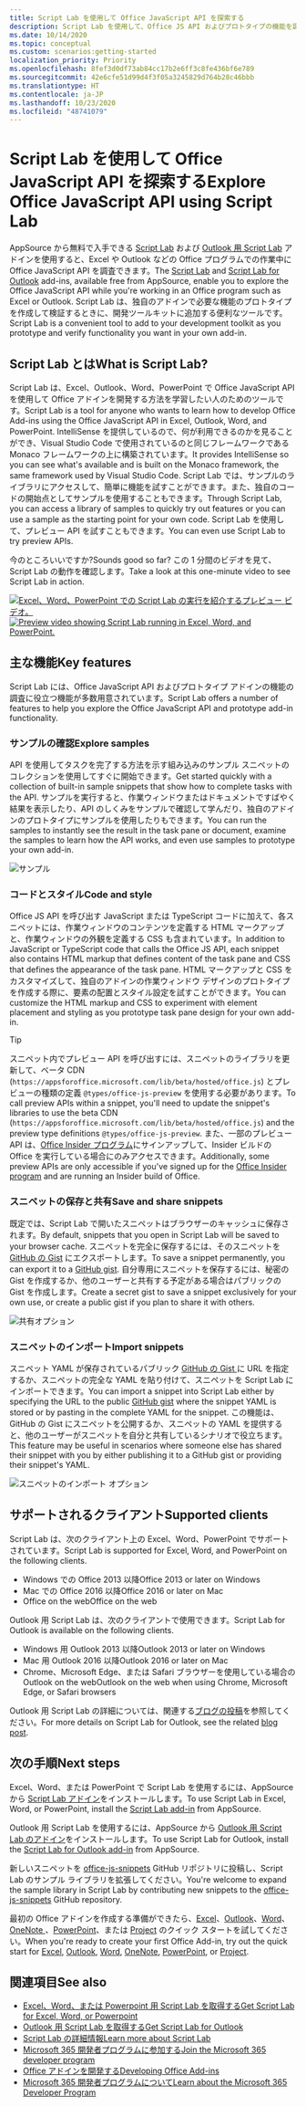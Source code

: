 ```yaml
---
title: Script Lab を使用して Office JavaScript API を探索する
description: Script Lab を使用して、Office JS API およびプロトタイプの機能を調べます。
ms.date: 10/14/2020
ms.topic: conceptual
ms.custom: scenarios:getting-started
localization_priority: Priority
ms.openlocfilehash: 8fef3d0df73ab84cc17b2e6ff3c8fe436bf6e789
ms.sourcegitcommit: 42e6cfe51d99d4f3f05a3245829d764b28c46bbb
ms.translationtype: HT
ms.contentlocale: ja-JP
ms.lasthandoff: 10/23/2020
ms.locfileid: "48741079"
---
```

# <a name="explore-office-javascript-api-using-script-lab"></a><span data-ttu-id="7494b-103">Script Lab を使用して Office JavaScript API を探索する</span><span class="sxs-lookup"><span data-stu-id="7494b-103">Explore Office JavaScript API using Script Lab</span></span>

<span data-ttu-id="7494b-104">AppSource から無料で入手できる [Script Lab](https://appsource.microsoft.com/product/office/WA104380862) および [Outlook 用 Script Lab](https://appsource.microsoft.com/product/office/wa200001603) アドインを使用すると、Excel や Outlook などの Office プログラムでの作業中に Office JavaScript API を調査できます。</span><span class="sxs-lookup"><span data-stu-id="7494b-104">The [Script Lab](https://appsource.microsoft.com/product/office/WA104380862) and [Script Lab for Outlook](https://appsource.microsoft.com/product/office/wa200001603) add-ins, available free from AppSource, enable you to explore the Office JavaScript API while you're working in an Office program such as Excel or Outlook.</span></span> <span data-ttu-id="7494b-105">Script Lab は、独自のアドインで必要な機能のプロトタイプを作成して検証するときに、開発ツールキットに追加する便利なツールです。</span><span class="sxs-lookup"><span data-stu-id="7494b-105">Script Lab is a convenient tool to add to your development toolkit as you prototype and verify functionality you want in your own add-in.</span></span>

## <a name="what-is-script-lab"></a><span data-ttu-id="7494b-106">Script Lab とは</span><span class="sxs-lookup"><span data-stu-id="7494b-106">What is Script Lab?</span></span>

<span data-ttu-id="7494b-107">Script Lab は、Excel、Outlook、Word、PowerPoint で Office JavaScript API を使用して Office アドインを開発する方法を学習したい人のためのツールです。</span><span class="sxs-lookup"><span data-stu-id="7494b-107">Script Lab is a tool for anyone who wants to learn how to develop Office Add-ins using the Office JavaScript API in Excel, Outlook, Word, and PowerPoint.</span></span> <span data-ttu-id="7494b-108">IntelliSense を提供しているので、何が利用できるのかを見ることができ、Visual Studio Code で使用されているのと同じフレームワークである Monaco フレームワークの上に構築されています。</span><span class="sxs-lookup"><span data-stu-id="7494b-108">It provides IntelliSense so you can see what's available and is built on the Monaco framework, the same framework used by Visual Studio Code.</span></span> <span data-ttu-id="7494b-109">Script Lab では、サンプルのライブラリにアクセスして、簡単に機能を試すことができます。また、独自のコードの開始点としてサンプルを使用することもできます。</span><span class="sxs-lookup"><span data-stu-id="7494b-109">Through Script Lab, you can access a library of samples to quickly try out features or you can use a sample as the starting point for your own code.</span></span> <span data-ttu-id="7494b-110">Script Lab を使用して、プレビュー API を試すこともできます。</span><span class="sxs-lookup"><span data-stu-id="7494b-110">You can even use Script Lab to try preview APIs.</span></span>

<span data-ttu-id="7494b-111">今のところいいですか?</span><span class="sxs-lookup"><span data-stu-id="7494b-111">Sounds good so far?</span></span> <span data-ttu-id="7494b-112">この 1 分間のビデオを見て、Script Lab の動作を確認します。</span><span class="sxs-lookup"><span data-stu-id="7494b-112">Take a look at this one-minute video to see Script Lab in action.</span></span>

<span data-ttu-id="7494b-113">[![Excel、Word、PowerPoint での Script Lab の実行を紹介するプレビュー ビデオ。](../images/screenshot-wide-youtube.png 'Script Lab のプレビュー ビデオ')](https://aka.ms/scriptlabvideo)</span><span class="sxs-lookup"><span data-stu-id="7494b-113">[![Preview video showing Script Lab running in Excel, Word, and PowerPoint.](../images/screenshot-wide-youtube.png 'Script Lab preview video')](https://aka.ms/scriptlabvideo)</span></span>

## <a name="key-features"></a><span data-ttu-id="7494b-114">主な機能</span><span class="sxs-lookup"><span data-stu-id="7494b-114">Key features</span></span>

<span data-ttu-id="7494b-115">Script Lab には、Office JavaScript API およびプロトタイプ アドインの機能の調査に役立つ機能が多数用意されています。</span><span class="sxs-lookup"><span data-stu-id="7494b-115">Script Lab offers a number of features to help you explore the Office JavaScript API and prototype add-in functionality.</span></span>

### <a name="explore-samples"></a><span data-ttu-id="7494b-116">サンプルの確認</span><span class="sxs-lookup"><span data-stu-id="7494b-116">Explore samples</span></span>

<span data-ttu-id="7494b-117">API を使用してタスクを完了する方法を示す組み込みのサンプル スニペットのコレクションを使用してすぐに開始できます。</span><span class="sxs-lookup"><span data-stu-id="7494b-117">Get started quickly with a collection of built-in sample snippets that show how to complete tasks with the API.</span></span> <span data-ttu-id="7494b-118">サンプルを実行すると、作業ウィンドウまたはドキュメントですばやく結果を表示したり、API のしくみをサンプルで確認して学んだり、独自のアドインのプロトタイプにサンプルを使用したりもできます。</span><span class="sxs-lookup"><span data-stu-id="7494b-118">You can run the samples to instantly see the result in the task pane or document, examine the samples to learn how the API works, and even use samples to prototype your own add-in.</span></span>

![サンプル](../images/script-lab-samples.jpg)

### <a name="code-and-style"></a><span data-ttu-id="7494b-120">コードとスタイル</span><span class="sxs-lookup"><span data-stu-id="7494b-120">Code and style</span></span>

<span data-ttu-id="7494b-121">Office JS API を呼び出す JavaScript または TypeScript コードに加えて、各スニペットには、作業ウィンドウのコンテンツを定義する HTML マークアップと、作業ウィンドウの外観を定義する CSS も含まれています。</span><span class="sxs-lookup"><span data-stu-id="7494b-121">In addition to JavaScript or TypeScript code that calls the Office JS API, each snippet also contains HTML markup that defines content of the task pane and CSS that defines the appearance of the task pane.</span></span> <span data-ttu-id="7494b-122">HTML マークアップと CSS をカスタマイズして、独自のアドインの作業ウィンドウ デザインのプロトタイプを作成する際に、要素の配置とスタイル設定を試すことができます。</span><span class="sxs-lookup"><span data-stu-id="7494b-122">You can customize the HTML markup and CSS to experiment with element placement and styling as you prototype task pane design for your own add-in.</span></span>

> [!TIP]
> <span data-ttu-id="7494b-123">スニペット内でプレビュー API を呼び出すには、スニペットのライブラリを更新して、ベータ CDN (`https://appsforoffice.microsoft.com/lib/beta/hosted/office.js`) とプレビューの種類の定義 `@types/office-js-preview` を使用する必要があります。</span><span class="sxs-lookup"><span data-stu-id="7494b-123">To call preview APIs within a snippet, you'll need to update the snippet's libraries to use the beta CDN (`https://appsforoffice.microsoft.com/lib/beta/hosted/office.js`) and the preview type definitions `@types/office-js-preview`.</span></span> <span data-ttu-id="7494b-124">また、一部のプレビュー API は、[Office Insider プログラム](https://insider.office.com)にサインアップして、Insider ビルドの Office を実行している場合にのみアクセスできます。</span><span class="sxs-lookup"><span data-stu-id="7494b-124">Additionally, some preview APIs are only accessible if you've signed up for the [Office Insider program](https://insider.office.com) and are running an Insider build of Office.</span></span>

### <a name="save-and-share-snippets"></a><span data-ttu-id="7494b-125">スニペットの保存と共有</span><span class="sxs-lookup"><span data-stu-id="7494b-125">Save and share snippets</span></span>

<span data-ttu-id="7494b-126">既定では、Script Lab で開いたスニペットはブラウザーのキャッシュに保存されます。</span><span class="sxs-lookup"><span data-stu-id="7494b-126">By default, snippets that you open in Script Lab will be saved to your browser cache.</span></span> <span data-ttu-id="7494b-127">スニペットを完全に保存するには、そのスニペットを [GitHub の Gist](https://gist.github.com) にエクスポートします。</span><span class="sxs-lookup"><span data-stu-id="7494b-127">To save a snippet permanently, you can export it to a [GitHub gist](https://gist.github.com).</span></span> <span data-ttu-id="7494b-128">自分専用にスニペットを保存するには、秘密の Gist を作成するか、他のユーザーと共有する予定がある場合はパブリックの Gist を作成します。</span><span class="sxs-lookup"><span data-stu-id="7494b-128">Create a secret gist to save a snippet exclusively for your own use, or create a public gist if you plan to share it with others.</span></span>

![共有オプション](../images/script-lab-share.jpg)

### <a name="import-snippets"></a><span data-ttu-id="7494b-130">スニペットのインポート</span><span class="sxs-lookup"><span data-stu-id="7494b-130">Import snippets</span></span>

<span data-ttu-id="7494b-131">スニペット YAML が保存されているパブリック [ GitHub の Gist ](https://gist.github.com) に URL を指定するか、スニペットの完全な YAML を貼り付けて、スニペットを Script Lab にインポートできます。</span><span class="sxs-lookup"><span data-stu-id="7494b-131">You can import a snippet into Script Lab either by specifying the URL to the public [GitHub gist](https://gist.github.com) where the snippet YAML is stored or by pasting in the complete YAML for the snippet.</span></span> <span data-ttu-id="7494b-132">この機能は、GitHub の Gist にスニペットを公開するか、スニペットの YAML を提供すると、他のユーザーがスニペットを自分と共有しているシナリオで役立ちます。</span><span class="sxs-lookup"><span data-stu-id="7494b-132">This feature may be useful in scenarios where someone else has shared their snippet with you by either publishing it to a GitHub gist or providing their snippet's YAML.</span></span>

![スニペットのインポート オプション](../images/script-lab-import-snippet.jpg)

## <a name="supported-clients"></a><span data-ttu-id="7494b-134">サポートされるクライアント</span><span class="sxs-lookup"><span data-stu-id="7494b-134">Supported clients</span></span>

<span data-ttu-id="7494b-135">Script Lab は、次のクライアント上の Excel、Word、PowerPoint でサポートされています。</span><span class="sxs-lookup"><span data-stu-id="7494b-135">Script Lab is supported for Excel, Word, and PowerPoint on the following clients.</span></span>

- <span data-ttu-id="7494b-136">Windows での Office 2013 以降</span><span class="sxs-lookup"><span data-stu-id="7494b-136">Office 2013 or later on Windows</span></span>
- <span data-ttu-id="7494b-137">Mac での Office 2016 以降</span><span class="sxs-lookup"><span data-stu-id="7494b-137">Office 2016 or later on Mac</span></span>
- <span data-ttu-id="7494b-138">Office on the web</span><span class="sxs-lookup"><span data-stu-id="7494b-138">Office on the web</span></span>

<span data-ttu-id="7494b-139">Outlook 用 Script Lab は、次のクライアントで使用できます。</span><span class="sxs-lookup"><span data-stu-id="7494b-139">Script Lab for Outlook is available on the following clients.</span></span>

- <span data-ttu-id="7494b-140">Windows 用 Outlook 2013 以降</span><span class="sxs-lookup"><span data-stu-id="7494b-140">Outlook 2013 or later on Windows</span></span>
- <span data-ttu-id="7494b-141">Mac 用 Outlook 2016 以降</span><span class="sxs-lookup"><span data-stu-id="7494b-141">Outlook 2016 or later on Mac</span></span>
- <span data-ttu-id="7494b-142">Chrome、Microsoft Edge、または Safari ブラウザーを使用している場合の Outlook on the web</span><span class="sxs-lookup"><span data-stu-id="7494b-142">Outlook on the web when using Chrome, Microsoft Edge, or Safari browsers</span></span>

<span data-ttu-id="7494b-143">Outlook 用 Script Lab の詳細については、関連する[ブログの投稿](https://developer.microsoft.com/outlook/blogs/script-lab-now-supports-outlook/)を参照してください。</span><span class="sxs-lookup"><span data-stu-id="7494b-143">For more details on Script Lab for Outlook, see the related [blog post](https://developer.microsoft.com/outlook/blogs/script-lab-now-supports-outlook/).</span></span>

## <a name="next-steps"></a><span data-ttu-id="7494b-144">次の手順</span><span class="sxs-lookup"><span data-stu-id="7494b-144">Next steps</span></span>

<span data-ttu-id="7494b-145">Excel、Word、または PowerPoint で Script Lab を使用するには、AppSource から [Script Lab アドイン](https://appsource.microsoft.com/product/office/WA104380862)をインストールします。</span><span class="sxs-lookup"><span data-stu-id="7494b-145">To use Script Lab in Excel, Word, or PowerPoint, install the [Script Lab add-in](https://appsource.microsoft.com/product/office/WA104380862) from AppSource.</span></span> 

<span data-ttu-id="7494b-146">Outlook 用 Script Lab を使用するには、AppSource から [Outlook 用 Script Lab のアドイン](https://appsource.microsoft.com/product/office/wa200001603)をインストールします。</span><span class="sxs-lookup"><span data-stu-id="7494b-146">To use Script Lab for Outlook, install the [Script Lab for Outlook add-in](https://appsource.microsoft.com/product/office/wa200001603) from AppSource.</span></span>

<span data-ttu-id="7494b-147">新しいスニペットを [office-js-snippets](https://github.com/OfficeDev/office-js-snippets#office-js-snippets) GitHub リポジトリに投稿し、Script Lab のサンプル ライブラリを拡張してください。</span><span class="sxs-lookup"><span data-stu-id="7494b-147">You're welcome to expand the sample library in Script Lab by contributing new snippets to the [office-js-snippets](https://github.com/OfficeDev/office-js-snippets#office-js-snippets) GitHub repository.</span></span>

<span data-ttu-id="7494b-148">最初の Office アドインを作成する準備ができたら、[Excel](../quickstarts/excel-quickstart-jquery.md)、[Outlook](../quickstarts/outlook-quickstart.md)、[Word](../quickstarts/word-quickstart.md)、[OneNote ](../quickstarts/onenote-quickstart.md)、[PowerPoint](../quickstarts/powerpoint-quickstart.md)、または [Project](../quickstarts/project-quickstart.md) のクイック スタートを試してください。</span><span class="sxs-lookup"><span data-stu-id="7494b-148">When you're ready to create your first Office Add-in, try out the quick start for [Excel](../quickstarts/excel-quickstart-jquery.md), [Outlook](../quickstarts/outlook-quickstart.md), [Word](../quickstarts/word-quickstart.md), [OneNote](../quickstarts/onenote-quickstart.md), [PowerPoint](../quickstarts/powerpoint-quickstart.md), or [Project](../quickstarts/project-quickstart.md).</span></span>

## <a name="see-also"></a><span data-ttu-id="7494b-149">関連項目</span><span class="sxs-lookup"><span data-stu-id="7494b-149">See also</span></span>

- [<span data-ttu-id="7494b-150">Excel、Word、または Powerpoint 用 Script Lab を取得する</span><span class="sxs-lookup"><span data-stu-id="7494b-150">Get Script Lab for Excel, Word, or Powerpoint</span></span>](https://appsource.microsoft.com/product/office/WA104380862)
- [<span data-ttu-id="7494b-151">Outlook 用 Script Lab を取得する</span><span class="sxs-lookup"><span data-stu-id="7494b-151">Get Script Lab for Outlook</span></span>](https://appsource.microsoft.com/product/office/wa200001603)
- [<span data-ttu-id="7494b-152">Script Lab の詳細情報</span><span class="sxs-lookup"><span data-stu-id="7494b-152">Learn more about Script Lab</span></span>](https://github.com/OfficeDev/script-lab#script-lab-a-microsoft-garage-project)
- [<span data-ttu-id="7494b-153">Microsoft 365 開発者プログラムに参加する</span><span class="sxs-lookup"><span data-stu-id="7494b-153">Join the Microsoft 365 developer program</span></span>](https://developer.microsoft.com/office/dev-program)
- [<span data-ttu-id="7494b-154">Office アドインを開発する</span><span class="sxs-lookup"><span data-stu-id="7494b-154">Developing Office Add-ins</span></span>](../develop/develop-overview.md)
- [<span data-ttu-id="7494b-155">Microsoft 365 開発者プログラムについて</span><span class="sxs-lookup"><span data-stu-id="7494b-155">Learn about the Microsoft 365 Developer Program</span></span>](https://developer.microsoft.com/microsoft-365/dev-program)

